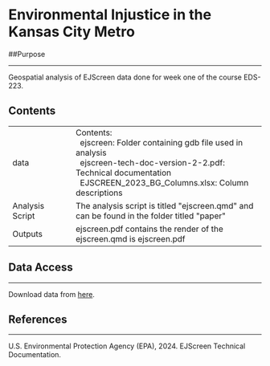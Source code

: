 # Environmental Injustice in the Kansas City Metro

##Purpose
***
Geospatial analysis of EJScreen data done for week one of the course EDS-223.

## Contents
<table>
    <tr>
      <td width="25%">
        data
      </td>
      <td width="75%">
        Contents:<br>
            &nbsp;&nbsp;ejscreen: Folder containing gdb file used in analysis<br>
            &nbsp;&nbsp;ejscreen-tech-doc-version-2-2.pdf: Technical documentation<br>
            &nbsp;&nbsp;EJSCREEN_2023_BG_Columns.xlsx: Column descriptions
      </td>
     </tr>
    </tr>
        <td width="25%">
        Analysis Script
      </td>
      <td width="75%">
        The analysis script is titled "ejscreen.qmd" and can be found in the folder titled "paper"
      </td>
    </tr>
    </tr>
        <td width="25%">
        Outputs
      </td>
      <td width="50%">
        ejscreen.pdf contains the render of the ejscreen.qmd is ejscreen.pdf
      </td>
    </tr>
  </table>

## Data Access
***
Download data from [here](https://drive.google.com/file/d/1nG6Nj1bXfzQFOVMO8Km3eNy4SWu1YcIQ/view?usp=sharing).

## References
***
U.S. Environmental Protection Agency (EPA), 2024. EJScreen Technical Documentation.


